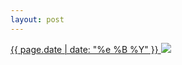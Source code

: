 ```yaml
---
layout: post
---
```


<p>
  <a href="/274">
    <time>{{ page.date | date: "%e %B %Y" }}</time>
    <img src="https://s3.amazonaws.com/life.aaronjgreenberg.com/274.jpg">
  </a>
  
</p>
